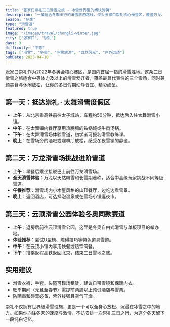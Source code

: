 ```yaml
---
title: "张家口崇礼三日滑雪之旅 - 冰雪世界里的畅快驰骋"
description: "一条适合冬季出行的滑雪旅游路线，深入张家口崇礼核心滑雪区，覆盖万龙、太舞、云顶三大雪场，体验冬奥同款雪道，享受雪域假期的极致快感。"
season: "冬季"
type: "滑雪游"
featured: true
image: "/images/travel/chongli-winter.jpg"
city: ["张家口", "崇礼"]
days: 3
difficulty: "中等"
tags: ["滑雪", "冬奥", "冰雪旅游", "自然风光", "户外运动"]
pubDate: 2025-04-10
---
```


张家口崇礼作为2022年冬奥会核心赛区，是国内首屈一指的滑雪胜地。这条三日滑雪之旅适合中等体力及以上的滑雪爱好者，覆盖最具代表性的三个雪场，同时兼顾美食与休闲放松，让你的冬日假期动静皆宜、精彩纷呈。

## 第一天：抵达崇礼 · 太舞滑雪度假区

- **上午**：从北京乘高铁前往太子城站，车程约50分钟，抵达后入住太舞滑雪小镇。
- **中午**：在太舞镇内餐厅享用热腾腾的铁锅炖或牛肉汤锅。
- **下午**：在太舞滑雪场体验雪道，初学者可报名滑雪教练课。
- **晚上**：在雪场旁的酒吧或咖啡厅放松，感受冬夜雪镇的静谧。

## 第二天：万龙滑雪场挑战进阶雪道

- **上午**：早餐后乘坐接驳巴士前往万龙滑雪场。
- **全天滑雪体验**：万龙以天然粉雪和长雪期著称，适合中高级玩家挑战不同等级雪道。
- **午餐推荐**：滑雪场内小木屋风格的山顶餐厅，边吃边看雪景。
- **晚上**：返回酒店，可选择泡温泉或在雪场小镇逛夜市。

## 第三天：云顶滑雪公园体验冬奥同款赛道

- **上午**：退房后前往云顶滑雪公园，这里是冬奥自由式滑雪与单板项目的举办地。
- **体验推荐**：尝试U型槽、障碍技巧等特色道具雪道。
- **中午**：在云顶小镇内享用快餐或热饮简餐。
- **下午**：搭乘返程高铁返回北京，结束三日雪地之旅。

## 实用建议

- 滑雪衣裤、手套、头盔可现场租赁，建议自带雪镜和保暖内衣。
- 旺季期间（元旦至春节）需提前两周以上预订酒店与雪票。
- 防晒霜和唇膏必备，紫外线强且空气干燥。

崇礼不仅拥有世界级滑雪设施，更是一个可以全身心放松、沉浸在冰雪之中的地方。如果你向往冬天的速度与激情，不妨安排一次崇礼三日之行，为这个冬天留下一段纯白记忆。
